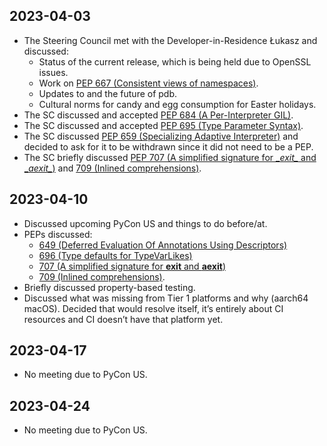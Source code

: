 ## 2023-04-03

- The Steering Council met with the Developer-in-Residence Łukasz and
  discussed:
    - Status of the current release, which is being held due to OpenSSL
      issues.
    - Work on [PEP 667 (Consistent views of
      namespaces)](https://peps.python.org/pep-0667/).
    - Updates to and the future of pdb.
    - Cultural norms for candy and egg consumption for Easter holidays.
- The SC discussed and accepted [PEP 684 (A Per-Interpreter
  GIL)](https://peps.python.org/pep-0684/).
- The SC discussed and accepted [PEP 695 (Type Parameter
  Syntax)](https://peps.python.org/pep-0695/).
- The SC discussed [PEP 659 (Specializing Adaptive
  Interpreter)](https://peps.python.org/pep-0659/) and decided to ask for it
  to be withdrawn since it did not need to be a PEP.
- The SC briefly discussed [PEP 707 (A simplified signature for \__exit\__ and
  \__aexit\__)](https://peps.python.org/pep-0707/) and [709 (Inlined
  comprehensions)](https://peps.python.org/pep-0709/).

## 2023-04-10

- Discussed upcoming PyCon US and things to do before/at.
- PEPs discussed:
    - [649 (Deferred Evaluation Of Annotations Using
      Descriptors)](https://peps.python.org/pep-0649/)
    - [696 (Type defaults for
      TypeVarLikes)](https://peps.python.org/pep-0696/)
    - [707 (A simplified signature for __exit__ and
      __aexit__)](https://peps.python.org/pep-0707/)
    - [709 (Inlined comprehensions)](https://peps.python.org/pep-0709/).
- Briefly discussed property-based testing.
- Discussed what was missing from Tier 1 platforms and why (aarch64 macOS).
  Decided that would resolve itself, it’s entirely about CI resources and CI
  doesn’t have that platform yet.

## 2023-04-17

- No meeting due to PyCon US.

## 2023-04-24

- No meeting due to PyCon US.
